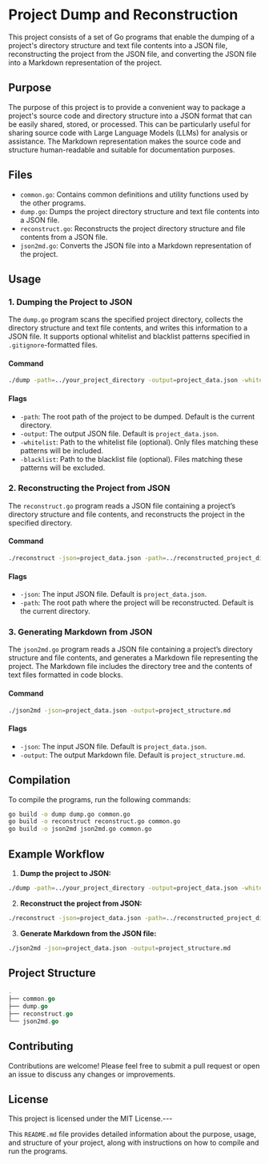 # Project Dump and Reconstruction

This project consists of a set of Go programs that enable the dumping of a project's directory structure and text file contents into a JSON file, reconstructing the project from the JSON file, and converting the JSON file into a Markdown representation of the project.
## Purpose

The purpose of this project is to provide a convenient way to package a project's source code and directory structure into a JSON format that can be easily shared, stored, or processed. This can be particularly useful for sharing source code with Large Language Models (LLMs) for analysis or assistance. The Markdown representation makes the source code and structure human-readable and suitable for documentation purposes.
## Files
- `common.go`: Contains common definitions and utility functions used by the other programs.
- `dump.go`: Dumps the project directory structure and text file contents into a JSON file.
- `reconstruct.go`: Reconstructs the project directory structure and file contents from a JSON file.
- `json2md.go`: Converts the JSON file into a Markdown representation of the project.
## Usage
### 1. Dumping the Project to JSON

The `dump.go` program scans the specified project directory, collects the directory structure and text file contents, and writes this information to a JSON file. It supports optional whitelist and blacklist patterns specified in `.gitignore`-formatted files.
#### Command

```sh
./dump -path=../your_project_directory -output=project_data.json -whitelist=whitelist.txt -blacklist=blacklist.txt
```


#### Flags
- `-path`: The root path of the project to be dumped. Default is the current directory.
- `-output`: The output JSON file. Default is `project_data.json`.
- `-whitelist`: Path to the whitelist file (optional). Only files matching these patterns will be included.
- `-blacklist`: Path to the blacklist file (optional). Files matching these patterns will be excluded.
### 2. Reconstructing the Project from JSON

The `reconstruct.go` program reads a JSON file containing a project’s directory structure and file contents, and reconstructs the project in the specified directory.
#### Command

```sh
./reconstruct -json=project_data.json -path=../reconstructed_project_directory
```


#### Flags
- `-json`: The input JSON file. Default is `project_data.json`.
- `-path`: The root path where the project will be reconstructed. Default is the current directory.
### 3. Generating Markdown from JSON

The `json2md.go` program reads a JSON file containing a project’s directory structure and file contents, and generates a Markdown file representing the project. The Markdown file includes the directory tree and the contents of text files formatted in code blocks.
#### Command

```sh
./json2md -json=project_data.json -output=project_structure.md
```


#### Flags
- `-json`: The input JSON file. Default is `project_data.json`.
- `-output`: The output Markdown file. Default is `project_structure.md`.
## Compilation

To compile the programs, run the following commands:

```sh
go build -o dump dump.go common.go
go build -o reconstruct reconstruct.go common.go
go build -o json2md json2md.go common.go
```


## Example Workflow
1. **Dump the project to JSON:**

```sh
./dump -path=../your_project_directory -output=project_data.json -whitelist=whitelist.txt -blacklist=blacklist.txt
``` 
2. **Reconstruct the project from JSON:**

```sh
./reconstruct -json=project_data.json -path=../reconstructed_project_directory
``` 
3. **Generate Markdown from the JSON file:**

```sh
./json2md -json=project_data.json -output=project_structure.md
```
## Project Structure

```go
.
├── common.go
├── dump.go
├── reconstruct.go
└── json2md.go
```


## Contributing

Contributions are welcome! Please feel free to submit a pull request or open an issue to discuss any changes or improvements.
## License

This project is licensed under the MIT License.---

This `README.md` file provides detailed information about the purpose, usage, and structure of your project, along with instructions on how to compile and run the programs.
